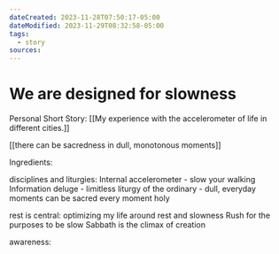 ```yaml
---
dateCreated: 2023-11-28T07:50:17-05:00
dateModified: 2023-11-29T08:32:58-05:00
tags:
  - story
sources: 
---
```

# We are designed for slowness

Personal Short Story: [[My experience with the accelerometer of life in different cities.]]

[[there can be sacredness in dull, monotonous moments]]



Ingredients:

disciplines and liturgies:
Internal accelerometer - slow your walking
Information deluge - limitless
liturgy of the ordinary - dull, everyday moments can be sacred
every moment holy


rest is central:
optimizing my life around rest and slowness
Rush for the purposes to be slow
Sabbath is the climax of creation

awareness:



